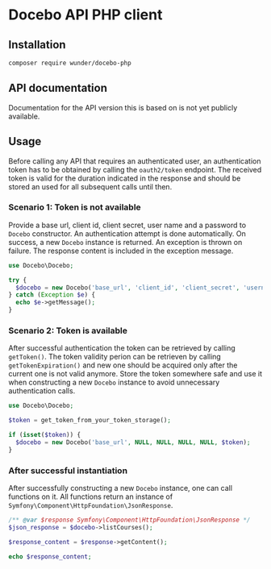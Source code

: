 # Docebo API PHP client

## Installation

```sh
composer require wunder/docebo-php
```

## API documentation

Documentation for the API version this is based on is not yet publicly available.

## Usage

Before calling any API that requires an authenticated user, an authentication token
has to be obtained by calling the `oauth2/token` endpoint. The received token is valid
for the duration indicated in the response and should be stored an used for all
subsequent calls until then.

### Scenario 1: Token is not available

Provide a base url, client id, client secret, user name and a password 
to `Docebo` constructor. An authentication attempt is done automatically. On success, 
a new `Docebo` instance is returned. An exception is thrown on failure. The response 
content is included in the exception message.

```php
use Docebo\Docebo;

try {
  $docebo = new Docebo('base_url', 'client_id', 'client_secret', 'username', 'password');
} catch (Exception $e) {
  echo $e->getMessage();
}
```

### Scenario 2: Token is available

After successful authentication the token can be retrieved by calling
`getToken()`. The token validity perion can be retrieven by calling `getTokenExpiration()`
and new one should be acquired only after the current one is not valid anymore. 
Store the token somewhere safe and use it when constructing a new `Docebo` 
instance to avoid unnecessary authentication calls.

```php
use Docebo\Docebo;

$token = get_token_from_your_token_storage();

if (isset($token)) {
  $docebo = new Docebo('base_url', NULL, NULL, NULL, NULL, $token);
}
```

### After successful instantiation

After successfully constructing a new `Docebo` instance, one can call
functions on it. All functions return an instance of
`Symfony\Component\HttpFoundation\JsonResponse`.

```php
/** @var $response Symfony\Component\HttpFoundation\JsonResponse */
$json_response = $docebo->listCourses();

$response_content = $response->getContent();

echo $response_content;
```
